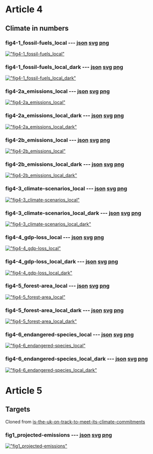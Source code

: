 # Article 4 

## Climate in numbers

### fig4-1_fossil-fuels_local --- [json](visualisation/fig4-1_fossil-fuels_local.json "fig4-1_fossil-fuels_local") [svg](visualisation/fig4-1_fossil-fuels_local.svg "fig4-1_fossil-fuels_local") [png](visualisation/fig4-1_fossil-fuels_local.png "fig4-1_fossil-fuels_local")
[!["fig4-1_fossil-fuels_local"](visualisation/fig4-1_fossil-fuels_local.svg "fig4-1_fossil-fuels_local")](visualisation/fig4-1_fossil-fuels_local.svg "fig4-1_fossil-fuels_local")

### fig4-1_fossil-fuels_local_dark --- [json](visualisation/fig4-1_fossil-fuels_local_dark.json "fig4-1_fossil-fuels_local_dark") [svg](visualisation/fig4-1_fossil-fuels_local_dark.svg "fig4-1_fossil-fuels_local_dark") [png](visualisation/fig4-1_fossil-fuels_local_dark.png "fig4-1_fossil-fuels_local_dark")
[!["fig4-1_fossil-fuels_local_dark"](visualisation/fig4-1_fossil-fuels_local_dark.svg "fig4-1_fossil-fuels_local_dark")](visualisation/fig4-1_fossil-fuels_local_dark.svg "fig4-1_fossil-fuels_local_dark")

### fig4-2a_emissions_local --- [json](visualisation/fig4-2a_emissions_local.json "fig4-2a_emissions_local") [svg](visualisation/fig4-2a_emissions_local.svg "fig4-2a_emissions_local") [png](visualisation/fig4-2a_emissions_local.png "fig4-2a_emissions_local")
[!["fig4-2a_emissions_local"](visualisation/fig4-2a_emissions_local.svg "fig4-2a_emissions_local")](visualisation/fig4-2a_emissions_local.svg "fig4-2a_emissions_local")

### fig4-2a_emissions_local_dark --- [json](visualisation/fig4-2a_emissions_local_dark.json "fig4-2a_emissions_local_dark") [svg](visualisation/fig4-2a_emissions_local_dark.svg "fig4-2a_emissions_local_dark") [png](visualisation/fig4-2a_emissions_local_dark.png "fig4-2a_emissions_local_dark")
[!["fig4-2a_emissions_local_dark"](visualisation/fig4-2a_emissions_local_dark.svg "fig4-2a_emissions_local_dark")](visualisation/fig4-2a_emissions_local_dark.svg "fig4-2a_emissions_local_dark")

### fig4-2b_emissions_local --- [json](visualisation/fig4-2b_emissions_local.json "fig4-2b_emissions_local") [svg](visualisation/fig4-2b_emissions_local.svg "fig4-2b_emissions_local") [png](visualisation/fig4-2b_emissions_local.png "fig4-2b_emissions_local")
[!["fig4-2b_emissions_local"](visualisation/fig4-2b_emissions_local.svg "fig4-2b_emissions_local")](visualisation/fig4-2b_emissions_local.svg "fig4-2b_emissions_local")

### fig4-2b_emissions_local_dark --- [json](visualisation/fig4-2b_emissions_local_dark.json "fig4-2b_emissions_local_dark") [svg](visualisation/fig4-2b_emissions_local_dark.svg "fig4-2b_emissions_local_dark") [png](visualisation/fig4-2b_emissions_local_dark.png "fig4-2b_emissions_local_dark")
[!["fig4-2b_emissions_local_dark"](visualisation/fig4-2b_emissions_local_dark.svg "fig4-2b_emissions_local_dark")](visualisation/fig4-2b_emissions_local_dark.svg "fig4-2b_emissions_local_dark")

### fig4-3_climate-scenarios_local --- [json](visualisation/fig4-3_climate-scenarios_local.json "fig4-3_climate-scenarios_local") [svg](visualisation/fig4-3_climate-scenarios_local.svg "fig4-3_climate-scenarios_local") [png](visualisation/fig4-3_climate-scenarios_local.png "fig4-3_climate-scenarios_local")
[!["fig4-3_climate-scenarios_local"](visualisation/fig4-3_climate-scenarios_local.svg "fig4-3_climate-scenarios_local")](visualisation/fig4-3_climate-scenarios_local.svg "fig4-3_climate-scenarios_local")

### fig4-3_climate-scenarios_local_dark --- [json](visualisation/fig4-3_climate-scenarios_local_dark.json "fig4-3_climate-scenarios_local_dark") [svg](visualisation/fig4-3_climate-scenarios_local_dark.svg "fig4-3_climate-scenarios_local_dark") [png](visualisation/fig4-3_climate-scenarios_local_dark.png "fig4-3_climate-scenarios_local_dark")
[!["fig4-3_climate-scenarios_local_dark"](visualisation/fig4-3_climate-scenarios_local_dark.svg "fig4-3_climate-scenarios_local_dark")](visualisation/fig4-3_climate-scenarios_local_dark.svg "fig4-3_climate-scenarios_local_dark")

### fig4-4_gdp-loss_local --- [json](visualisation/fig4-4_gdp-loss_local.json "fig4-4_gdp-loss_local") [svg](visualisation/fig4-4_gdp-loss_local.svg "fig4-4_gdp-loss_local") [png](visualisation/fig4-4_gdp-loss_local.png "fig4-4_gdp-loss_local")
[!["fig4-4_gdp-loss_local"](visualisation/fig4-4_gdp-loss_local.svg "fig4-4_gdp-loss_local")](visualisation/fig4-4_gdp-loss_local.svg "fig4-4_gdp-loss_local")

### fig4-4_gdp-loss_local_dark --- [json](visualisation/fig4-4_gdp-loss_local_dark.json "fig4-4_gdp-loss_local_dark") [svg](visualisation/fig4-4_gdp-loss_local_dark.svg "fig4-4_gdp-loss_local_dark") [png](visualisation/fig4-4_gdp-loss_local_dark.png "fig4-4_gdp-loss_local_dark")
[!["fig4-4_gdp-loss_local_dark"](visualisation/fig4-4_gdp-loss_local_dark.svg "fig4-4_gdp-loss_local_dark")](visualisation/fig4-4_gdp-loss_local_dark.svg "fig4-4_gdp-loss_local_dark")

### fig4-5_forest-area_local --- [json](visualisation/fig4-5_forest-area_local.json "fig4-5_forest-area_local") [svg](visualisation/fig4-5_forest-area_local.svg "fig4-5_forest-area_local") [png](visualisation/fig4-5_forest-area_local.png "fig4-5_forest-area_local")
[!["fig4-5_forest-area_local"](visualisation/fig4-5_forest-area_local.svg "fig4-5_forest-area_local")](visualisation/fig4-5_forest-area_local.svg "fig4-5_forest-area_local")

### fig4-5_forest-area_local_dark --- [json](visualisation/fig4-5_forest-area_local_dark.json "fig4-5_forest-area_local_dark") [svg](visualisation/fig4-5_forest-area_local_dark.svg "fig4-5_forest-area_local_dark") [png](visualisation/fig4-5_forest-area_local_dark.png "fig4-5_forest-area_local_dark")
[!["fig4-5_forest-area_local_dark"](visualisation/fig4-5_forest-area_local_dark.svg "fig4-5_forest-area_local_dark")](visualisation/fig4-5_forest-area_local_dark.svg "fig4-5_forest-area_local_dark")

### fig4-6_endangered-species_local --- [json](visualisation/fig4-6_endangered-species_local.json "fig4-6_endangered-species_local") [svg](visualisation/fig4-6_endangered-species_local.svg "fig4-6_endangered-species_local") [png](visualisation/fig4-6_endangered-species_local.png "fig4-6_endangered-species_local")
[!["fig4-6_endangered-species_local"](visualisation/fig4-6_endangered-species_local.svg "fig4-6_endangered-species_local")](visualisation/fig4-6_endangered-species_local.svg "fig4-6_endangered-species_local")

### fig4-6_endangered-species_local_dark --- [json](visualisation/fig4-6_endangered-species_local_dark.json "fig4-6_endangered-species_local_dark") [svg](visualisation/fig4-6_endangered-species_local_dark.svg "fig4-6_endangered-species_local_dark") [png](visualisation/fig4-6_endangered-species_local_dark.png "fig4-6_endangered-species_local_dark")
[!["fig4-6_endangered-species_local_dark"](visualisation/fig4-6_endangered-species_local_dark.svg "fig4-6_endangered-species_local_dark")](visualisation/fig4-6_endangered-species_local_dark.svg "fig4-6_endangered-species_local_dark")

# Article 5 

## Targets

Cloned from [is-the-uk-on-track-to-meet-its-climate-commitments](https://raw.githubusercontent.com/EconomicsObservatory/ECOvisualisations/tree/main/articles/is-the-uk-on-track-to-meet-its-climate-commitments/)

### fig1_projected-emissions --- [json](https://raw.githubusercontent.com/EconomicsObservatory/ECOvisualisations/tree/main/articles/is-the-uk-on-track-to-meet-its-climate-commitments/visualisation/fig1_projected-emissions.json "fig1_projected-emissions") [svg](https://raw.githubusercontent.com/EconomicsObservatory/ECOvisualisations/tree/main/articles/is-the-uk-on-track-to-meet-its-climate-commitments/visualisation/fig1_projected-emissions.svg "fig1_projected-emissions") [png](https://raw.githubusercontent.com/EconomicsObservatory/ECOvisualisations/tree/main/articles/is-the-uk-on-track-to-meet-its-climate-commitments/visualisation/fig1_projected-emissions.png "fig1_projected-emissions")
[!["fig1_projected-emissions"](https://raw.githubusercontent.com/EconomicsObservatory/ECOvisualisations/tree/main/articles/is-the-uk-on-track-to-meet-its-climate-commitments/visualisation/fig1_projected-emissions.svg "fig1_projected-emissions")](https://raw.githubusercontent.com/EconomicsObservatory/ECOvisualisations/tree/main/articles/is-the-uk-on-track-to-meet-its-climate-commitments/visualisation/fig1_projected-emissions.svg "fig1_projected-emissions")

